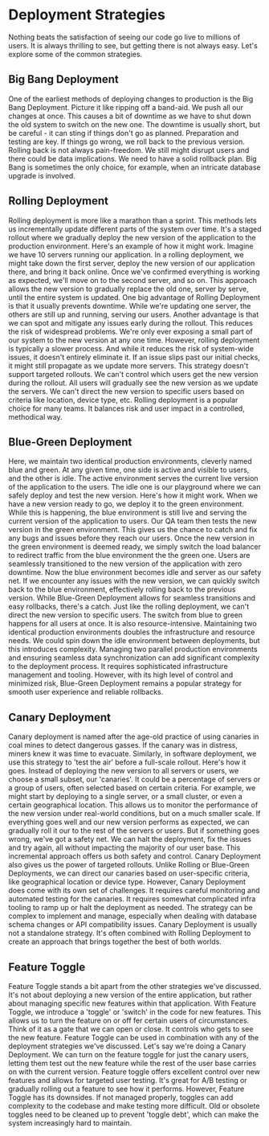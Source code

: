 # Deployment Strategies
Nothing beats the satisfaction of seeing our code go live to millions of users. It is always thrilling to see, but getting there is not always easy. Let's explore some of the common strategies. 

## Big Bang Deployment
One of the earliest methods of deploying changes to production is the Big Bang Deployment. Picture it like ripping off a band-aid. We push all our changes at once. This causes a bit of downtime as we have to shut down the old system to switch on the new one. The downtime is usually short, but be careful - it can sting if things don't go as planned. Preparation and testing are key. If things go wrong, we roll back to the previous version. Rolling back is not always pain-freedom. We still might disrupt users and there could be data implications.  We need to have a solid rollback plan. Big Bang is sometimes the only choice, for example, when an intricate database upgrade is involved. 

## Rolling Deployment
Rolling deployment is more like a marathon than a sprint. This methods lets us incrementally update different parts of the system over time. It's a staged rollout where we gradually deploy the new version of the application to the production environment. Here's an example of how it might work. Imagine we have 10 servers running our application. In a rolling deployment, we might take down the first server, deploy the new version of our application there, and bring it back online. Once we've confirmed everything is working as expected, we'll move on to the second server, and so on. This approach allows the new version to gradually replace the old one, server by serve, until the entire system is updated. One big advantage of Rolling Deployment is that it usually prevents downtime. While we're updating one server, the others are still up and running, serving our users. Another advantage is that we can spot and mitigate any issues early during the rollout. This reduces the risk of widespread problems. We're only ever exposing a small part of our system to the new version at any one time. However, rolling deployment is typically a slower process. And while it reduces the risk of system-wide issues, it doesn't entirely eliminate it. If an issue slips past our initial checks, it might still propagate as we update more servers. This strategy doesn't support targeted rollouts. We can't control which users get the new version during the rollout. All users will gradually see the new version as we update the servers. We can't direct the new version to specific users based on criteria like location, device type, etc. Rolling deployment is a popular choice for many teams. It balances risk and user impact in a controlled, methodical way. 

## Blue-Green Deployment
Here, we maintain two identical production environments, cleverly named blue and green. At any given time, one side is active and visible to users, and the other is idle. The active environment serves the current live version of the application to the users. The idle one is our playground where we can safely deploy and test the new version. Here's how it might work. When we have a new version ready to go, we deploy it to the green environment. While this is happening, the blue environment is still live and serving the current version of the application to users. Our QA team then tests the new version in the green environment. This gives us the chance to catch and fix any bugs and issues before they reach our users. Once the new version in the green environment is deemed ready, we simply switch the load balancer to redirect traffic from the blue environment the the green one. Users are seamlessly transitioned to the new version of the application with zero downtime. Now the blue environment becomes idle and server as our safety net. If we encounter any issues with the new version, we can quickly switch back to the blue environment, effectively rolling back to the previous version. While Blue-Green Deployment allows for seamless transitions and easy rollbacks, there's a catch. Just like the rolling deployment, we can't direct the new version to specific users. The switch from blue to green happens for all users at once. It is also resource-intensive. Maintaining two identical production environments doubles the infrastructure and resource needs. We could spin down the idle environment between deployments, but this introduces complexity. Managing two parallel production environments and ensuring seamless data synchronization can add significant complexity to the deployment process. It requires sophisticated infrastructure management and tooling. However, with its high level of control and minimized risk, Blue-Green Deployment remains a popular strategy for smooth user experience and reliable rollbacks.

## Canary Deployment
Canary deployment is named after the age-old practice of using canaries in coal mines to detect dangerous gasses. If the canary was in distress, miners knew it was time to evacuate. Similarly, in software deployment, we use this strategy to 'test the air' before a full-scale rollout. Here's how it goes. Instead of deploying the new version to all servers or users, we choose a small subset, our 'canaries'. It could be a percentage of servers or a group of users, often selected based on certain criteria. For example, we might start by deploying to a single server, or a small cluster, or even a certain geographical location. This allows us to monitor the performance of the new version under real-world conditions, but on a much smaller scale. If everything goes well and our new version performs as expected, we can gradually roll it our to the rest of the servers or users. But if something goes wrong, we've got a safety net. We can halt the deployment, fix the issues and try again, all without impacting the majority of our user base. This incremental approach offers us both safety and control. Canary Deployment also gives us the power of targeted rollouts. Unlike Rolling or Blue-Green Deployments, we can direct our canaries based on user-specific criteria, like geographical location or device type. However, Canary Deployment does come with its own set of challenges. It requires careful monitoring and automated testing for the canaries. It requires somewhat complicated infra tooling to ramp up or halt the deployment as needed. The strategy can be complex to implement and manage, especially when dealing with database schema changes or API compatibility issues. Canary Deployment is usually not a standalone strategy. It's often combined with Rolling Deployment to create an approach that brings together the best of both worlds. 

## Feature Toggle
Feature Toggle stands a bit apart from the other strategies we've discussed. It's not about deploying a new version of the entire application, but rather about managing specific new features within that application. With Feature Toggle, we introduce a 'toggle' or 'switch' in the code for new features. This allows us to turn the feature on or off fer certain users of circumstances. Think of it as a gate that we can open or close. It controls who gets to see the new feature. Feature Toggle can be used in combination with any of the deployment strategies we've discussed. Let's say we're doing a Canary Deployment. We can turn on the feature toggle for just the canary users, letting them test out the new feature while the rest of the user base carries on with the current version. Feature toggle offers excellent control over new features and allows for targeted user testing. It's great for A/B testing or gradually rolling out a feature to see how it performs. However, Feature Toggle has its downsides. If not managed properly, toggles can add complexity to the codebase and make testing more difficult. Old or obsolete toggles need to be cleaned up to prevent 'toggle debt', which can make the system increasingly hard to maintain.